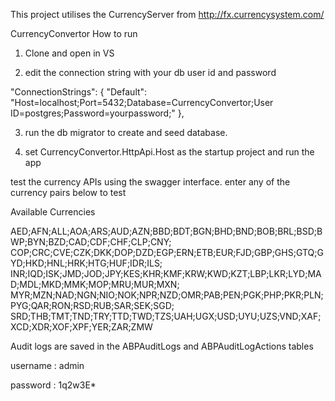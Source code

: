 This project utilises the CurrencyServer from http://fx.currencysystem.com/ 

CurrencyConvertor How to run

1. Clone and open in VS

3. edit the connection string with your db user id and password

"ConnectionStrings": {
    "Default": "Host=localhost;Port=5432;Database=CurrencyConvertor;User ID=postgres;Password=yourpassword;"
  },
  
3. run the db migrator to create and seed database.

5. set CurrencyConvertor.HttpApi.Host as the startup project and run the app

test the currency APIs using the swagger interface. 
enter any of the currency pairs below to test

Available Currencies

AED;AFN;ALL;AOA;ARS;AUD;AZN;BBD;BDT;BGN;BHD;BND;BOB;BRL;BSD;BWP;BYN;BZD;CAD;CDF;CHF;CLP;CNY;
COP;CRC;CVE;CZK;DKK;DOP;DZD;EGP;ERN;ETB;EUR;FJD;GBP;GHS;GTQ;GYD;HKD;HNL;HRK;HTG;HUF;IDR;ILS;
INR;IQD;ISK;JMD;JOD;JPY;KES;KHR;KMF;KRW;KWD;KZT;LBP;LKR;LYD;MAD;MDL;MKD;MMK;MOP;MRU;MUR;MXN;
MYR;MZN;NAD;NGN;NIO;NOK;NPR;NZD;OMR;PAB;PEN;PGK;PHP;PKR;PLN;PYG;QAR;RON;RSD;RUB;SAR;SEK;SGD;
SRD;THB;TMT;TND;TRY;TTD;TWD;TZS;UAH;UGX;USD;UYU;UZS;VND;XAF;XCD;XDR;XOF;XPF;YER;ZAR;ZMW


Audit logs are saved in the ABPAuditLogs and ABPAuditLogActions tables


username : admin

password : 1q2w3E*
